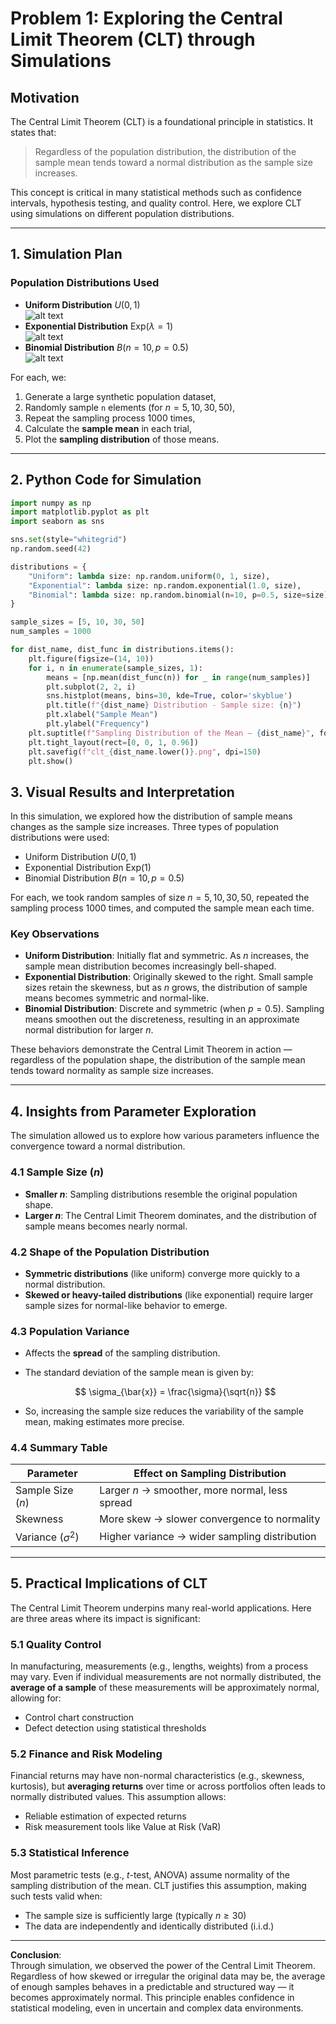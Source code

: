 # Problem 1: Exploring the Central Limit Theorem (CLT) through Simulations

## Motivation

The Central Limit Theorem (CLT) is a foundational principle in statistics. It states that:

> Regardless of the population distribution, the distribution of the sample mean tends toward a normal distribution as the sample size increases.

This concept is critical in many statistical methods such as confidence intervals, hypothesis testing, and quality control. Here, we explore CLT using simulations on different population distributions.

---

## 1. Simulation Plan

### Population Distributions Used

- **Uniform Distribution** $U(0, 1)$  
![alt text](<output (5)-1.png>)
- **Exponential Distribution** $\text{Exp}(\lambda=1)$  
![alt text](<output (4)-1.png>)
- **Binomial Distribution** $B(n=10, p=0.5)$  
![alt text](<output (6)-1.png>)

For each, we:

1. Generate a large synthetic population dataset,
2. Randomly sample `n` elements (for $n = 5, 10, 30, 50$),
3. Repeat the sampling process 1000 times,
4. Calculate the **sample mean** in each trial,
5. Plot the **sampling distribution** of those means.

---

## 2. Python Code for Simulation

```python
import numpy as np
import matplotlib.pyplot as plt
import seaborn as sns

sns.set(style="whitegrid")
np.random.seed(42)

distributions = {
    "Uniform": lambda size: np.random.uniform(0, 1, size),
    "Exponential": lambda size: np.random.exponential(1.0, size),
    "Binomial": lambda size: np.random.binomial(n=10, p=0.5, size=size)
}

sample_sizes = [5, 10, 30, 50]
num_samples = 1000

for dist_name, dist_func in distributions.items():
    plt.figure(figsize=(14, 10))
    for i, n in enumerate(sample_sizes, 1):
        means = [np.mean(dist_func(n)) for _ in range(num_samples)]
        plt.subplot(2, 2, i)
        sns.histplot(means, bins=30, kde=True, color='skyblue')
        plt.title(f"{dist_name} Distribution - Sample size: {n}")
        plt.xlabel("Sample Mean")
        plt.ylabel("Frequency")
    plt.suptitle(f"Sampling Distribution of the Mean — {dist_name}", fontsize=16)
    plt.tight_layout(rect=[0, 0, 1, 0.96])
    plt.savefig(f"clt_{dist_name.lower()}.png", dpi=150)
    plt.show()
```

## 3. Visual Results and Interpretation

In this simulation, we explored how the distribution of sample means changes as the sample size increases. Three types of population distributions were used:

- Uniform Distribution $U(0,1)$
- Exponential Distribution $\text{Exp}(1)$
- Binomial Distribution $B(n=10, p=0.5)$

For each, we took random samples of size $n = 5, 10, 30, 50$, repeated the sampling process 1000 times, and computed the sample mean each time.

### Key Observations

- **Uniform Distribution**: Initially flat and symmetric. As $n$ increases, the sample mean distribution becomes increasingly bell-shaped.
- **Exponential Distribution**: Originally skewed to the right. Small sample sizes retain the skewness, but as $n$ grows, the distribution of sample means becomes symmetric and normal-like.
- **Binomial Distribution**: Discrete and symmetric (when $p=0.5$). Sampling means smoothen out the discreteness, resulting in an approximate normal distribution for larger $n$.

These behaviors demonstrate the Central Limit Theorem in action — regardless of the population shape, the distribution of the sample mean tends toward normality as sample size increases.

---

## 4. Insights from Parameter Exploration

The simulation allowed us to explore how various parameters influence the convergence toward a normal distribution.

### 4.1 Sample Size ($n$)

- **Smaller $n$**: Sampling distributions resemble the original population shape.
- **Larger $n$**: The Central Limit Theorem dominates, and the distribution of sample means becomes nearly normal.

### 4.2 Shape of the Population Distribution

- **Symmetric distributions** (like uniform) converge more quickly to a normal distribution.
- **Skewed or heavy-tailed distributions** (like exponential) require larger sample sizes for normal-like behavior to emerge.

### 4.3 Population Variance

- Affects the **spread** of the sampling distribution.
- The standard deviation of the sample mean is given by:

  $$
  \sigma_{\bar{x}} = \frac{\sigma}{\sqrt{n}}
  $$

- So, increasing the sample size reduces the variability of the sample mean, making estimates more precise.

### 4.4 Summary Table

| Parameter            | Effect on Sampling Distribution                     |
|----------------------|------------------------------------------------------|
| Sample Size ($n$)    | Larger $n$ → smoother, more normal, less spread     |
| Skewness             | More skew → slower convergence to normality         |
| Variance ($\sigma^2$)| Higher variance → wider sampling distribution       |

---

## 5. Practical Implications of CLT

The Central Limit Theorem underpins many real-world applications. Here are three areas where its impact is significant:

### 5.1 Quality Control

In manufacturing, measurements (e.g., lengths, weights) from a process may vary. Even if individual measurements are not normally distributed, the **average of a sample** of these measurements will be approximately normal, allowing for:

- Control chart construction
- Defect detection using statistical thresholds

### 5.2 Finance and Risk Modeling

Financial returns may have non-normal characteristics (e.g., skewness, kurtosis), but **averaging returns** over time or across portfolios often leads to normally distributed values. This assumption allows:

- Reliable estimation of expected returns
- Risk measurement tools like Value at Risk (VaR)

### 5.3 Statistical Inference

Most parametric tests (e.g., $t$-test, ANOVA) assume normality of the sampling distribution of the mean. CLT justifies this assumption, making such tests valid when:

- The sample size is sufficiently large (typically $n \geq 30$)
- The data are independently and identically distributed (i.i.d.)

---

**Conclusion**:  
Through simulation, we observed the power of the Central Limit Theorem. Regardless of how skewed or irregular the original data may be, the average of enough samples behaves in a predictable and structured way — it becomes approximately normal. This principle enables confidence in statistical modeling, even in uncertain and complex data environments.



